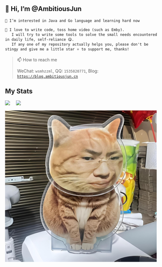 ## 👋 Hi, I’m @AmbitiousJun

```
👀 I’m interested in Java and Go language and learning hard now
```

```
🌱 I love to write code, toss home video (such as Emby).
   I will try to write some tools to solve the small needs encountered in daily life, self-reliance 😋.
   If any one of my repository actually helps you, please don't be stingy and give me a little star ⭐️ to support me, thanks!
```

> 📫 How to reach me
>
> WeChat: `wsmhzzml`, QQ: `1535820771`, Blog: [`https://blog.ambitiousjun.cn`](https://blog.ambitiousjun.cn)

## My Stats

<img align="" height="150px" src="https://github-readme-stats.vercel.app/api?username=AmbitiousJun&hide_title=false&hide_border=false&show_icons=true&include_all_commits=true&line_height=21&bg_color=0,EC6C6C,FFD479,FFFC79,73FA79&theme=graywhite" /> &nbsp;&nbsp;&nbsp; <img align="" height="150px" src="https://github-readme-stats.vercel.app/api/top-langs/?username=AmbitiousJun&hide_title=false&hide_border=false&layout=compact&bg_color=0,73FA79,73FDFF,D783FF&theme=graywhite" />

<img height="500px" src="./assets/听泉猫.jpeg" />
